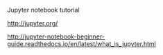 Jupyter notebook tutorial

http://jupyter.org/

http://jupyter-notebook-beginner-guide.readthedocs.io/en/latest/what_is_jupyter.html
